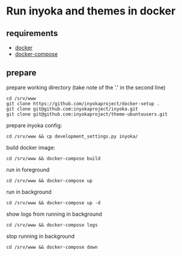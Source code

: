 Run inyoka and themes in docker
============================

requirements
-------------

 * [docker](https://docs.docker.com/install/linux/docker-ce/ubuntu)
 * [docker-compose](https://github.com/docker/compose/releases)

prepare
-------

prepare working directory (take note of the '.' in the second line)
```
cd /srv/www
git clone https://github.com/inyokaproject/docker-setup .
git clone git@github.com:inyokaproject/inyoka.git
git clone git@github.com:inyokaproject/theme-ubuntuusers.git
```

prepare inyoka config:

```cd /srv/www && cp development_settings.py inyoka/```

build docker image:

```cd /srv/www && docker-compose build```

run in foreground

```cd /srv/www && docker-compose up```

run in background

```cd /srv/www && docker-compose up -d```

show logs from running in background

```cd /srv/www && docker-compose logs```

stop running in background

```cd /srv/www && docker-compose down```


